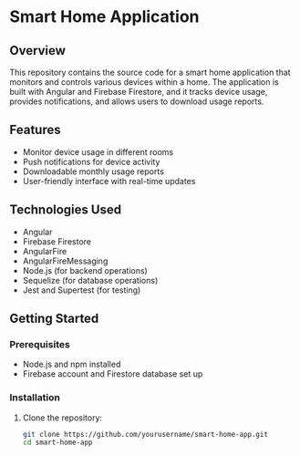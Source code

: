 # Smart Home Application

## Overview
This repository contains the source code for a smart home application that monitors and controls various devices within a home. The application is built with Angular and Firebase Firestore, and it tracks device usage, provides notifications, and allows users to download usage reports.

## Features
- Monitor device usage in different rooms
- Push notifications for device activity
- Downloadable monthly usage reports
- User-friendly interface with real-time updates

## Technologies Used
- Angular
- Firebase Firestore
- AngularFire
- AngularFireMessaging
- Node.js (for backend operations)
- Sequelize (for database operations)
- Jest and Supertest (for testing)

## Getting Started

### Prerequisites
- Node.js and npm installed
- Firebase account and Firestore database set up

### Installation
1. Clone the repository:
   ```sh
   git clone https://github.com/yourusername/smart-home-app.git
   cd smart-home-app
